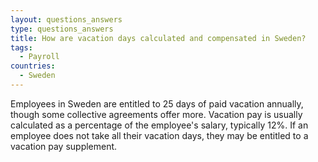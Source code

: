 ```yaml
---
layout: questions_answers
type: questions_answers
title: How are vacation days calculated and compensated in Sweden?
tags:
  - Payroll
countries:
  - Sweden
---
```

Employees in Sweden are entitled to 25 days of paid vacation annually, though some collective agreements offer more. Vacation pay is usually calculated as a percentage of the employee's salary, typically 12%. If an employee does not take all their vacation days, they may be entitled to a vacation pay supplement.